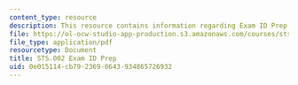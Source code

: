 ```yaml
---
content_type: resource
description: This resource contains information regarding Exam ID Prep.
file: https://ol-ocw-studio-app-production.s3.amazonaws.com/courses/sts-002-finance-and-society-spring-2016/0e015114cb7923690643934865726932_MITSTS_002S16_ExamIDPrep.pdf
file_type: application/pdf
resourcetype: Document
title: STS.002 Exam ID Prep
uid: 0e015114-cb79-2369-0643-934865726932
---
```

